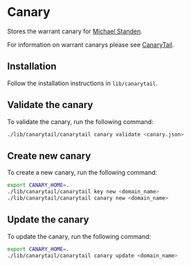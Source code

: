 # Canary

Stores the warrant canary for [Michael Standen](https://michael.standen.link).

For information on warrant canarys please see [CanaryTail](https://canarytail.org/).

## Installation

Follow the installation instructions in `lib/canarytail`.

## Validate the canary

To validate the canary, run the following command:

```bash
./lib/canarytail/canarytail canary validate <canary.json>
```

## Create new canary

To create a new canary, run the following command:

```bash
export CANARY_HOME=.
./lib/canarytail/canarytail key new <domain_name>
./lib/canarytail/canarytail canary new <domain_name>
```

## Update the canary

To update the canary, run the following command:

```bash
export CANARY_HOME=.
./lib/canarytail/canarytail canary update <domain_name>
```
